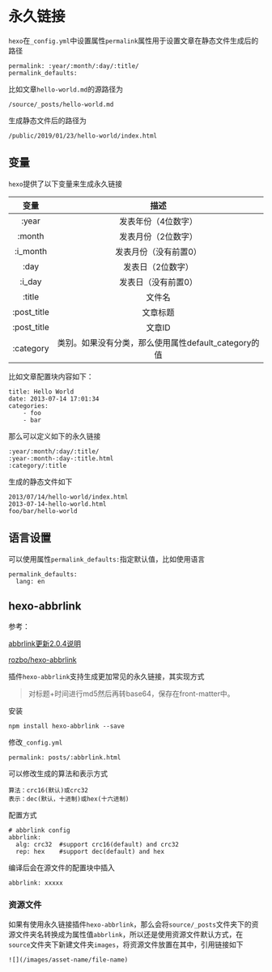 
# 永久链接

`hexo`在`_config.yml`中设置属性`permalink`属性用于设置文章在静态文件生成后的路径

    permalink: :year/:month/:day/:title/
    permalink_defaults:

比如文章`hello-world.md`的源路径为

    /source/_posts/hello-world.md

生成静态文件后的路径为

    /public/2019/01/23/hello-world/index.html

## 变量

`hexo`提供了以下变量来生成永久链接

|     变量    	|                         描述                         	|
|:-----------:	|:----------------------------------------------------:	|
| :year       	| 发表年份（4位数字）                                  	|
| :month      	| 发表月份（2位数字）                                  	|
| :i_month    	| 发表月份（没有前置0）                                	|
| :day        	| 发表日（2位数字）                                    	|
| :i_day      	| 发表日（没有前置0）                                  	|
| :title      	| 文件名                                               	|
| :post_title 	| 文章标题                                             	|
| :post_title 	| 文章ID                                               	|
| :category   	| 类别。如果没有分类，那么使用属性default_category的值 	|

比如文章配置块内容如下：

    title: Hello World
    date: 2013-07-14 17:01:34
    categories:
        - foo
        - bar

那么可以定义如下的永久链接

    :year/:month/:day/:title/ 
    :year-:month-:day-:title.html
    :category/:title

生成的静态文件如下

    2013/07/14/hello-world/index.html
    2013-07-14-hello-world.html
    foo/bar/hello-world

## 语言设置

可以使用属性`permalink_defaults:`指定默认值，比如使用语言

    permalink_defaults:
      lang: en

## hexo-abbrlink

参考：

[abbrlink更新2.0.4说明](https://post.zz173.com/detail/hexo-abbrlink-2.0.4.html)

[rozbo/hexo-abbrlink](https://github.com/rozbo/hexo-abbrlink)

插件`hexo-abbrlink`支持生成更加常见的永久链接，其实现方式

>对标题+时间进行md5然后再转base64，保存在front-matter中。

安装

    npm install hexo-abbrlink --save

修改`_config.yml`

    permalink: posts/:abbrlink.html

可以修改生成的算法和表示方式

    算法：crc16(默认)或crc32
    表示：dec(默认，十进制)或hex(十六进制)

配置方式

    # abbrlink config
    abbrlink:
      alg: crc32  #support crc16(default) and crc32
      rep: hex    #support dec(default) and hex

编译后会在源文件的配置块中插入

    abbrlink: xxxxx

### 资源文件

如果有使用永久链接插件`hexo-abbrlink`，那么会将`source/_posts`文件夹下的资源文件夹名转换成为属性值`abbrlink`，所以还是使用资源文件默认方式，在`source`文件夹下新建文件夹`images`，将资源文件放置在其中，引用链接如下

    ![](/images/asset-name/file-name)
